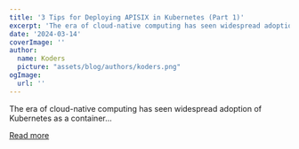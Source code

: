 ```yaml
---
title: '3 Tips for Deploying APISIX in Kubernetes (Part 1)'
excerpt: 'The era of cloud-native computing has seen widespread adoption of Kubernetes as a container...'
date: '2024-03-14'
coverImage: ''
author:
  name: Koders
  picture: "assets/blog/authors/koders.png"
ogImage:
  url: ''
---
```


The era of cloud-native computing has seen widespread adoption of Kubernetes as a container...

[Read more](https://dev.to/api7/3-tips-for-deploying-apisix-in-kubernetes-part-1-2dek)
